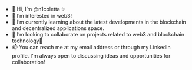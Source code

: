 - 👋 Hi, I’m @n1coletta ✨  
- 👀 I’m interested in web3!    
- 🌱 I’m currently learning about the latest developments in the blockchain and decentralized applications space.
- 💞️ I’m looking to collaborate on projects related to web3 and blockchain technology👀 
- 📫 You can reach me at my email address or through my LinkedIn profile. I'm always open to discussing ideas and opportunities for collaboration!   

<!---
n1coletta/n1coletta is a ✨ special ✨ repository because its `README.md` (this file) appears on your GitHub profile.
You can click the Preview link to take a look at your changes.
--->
 
